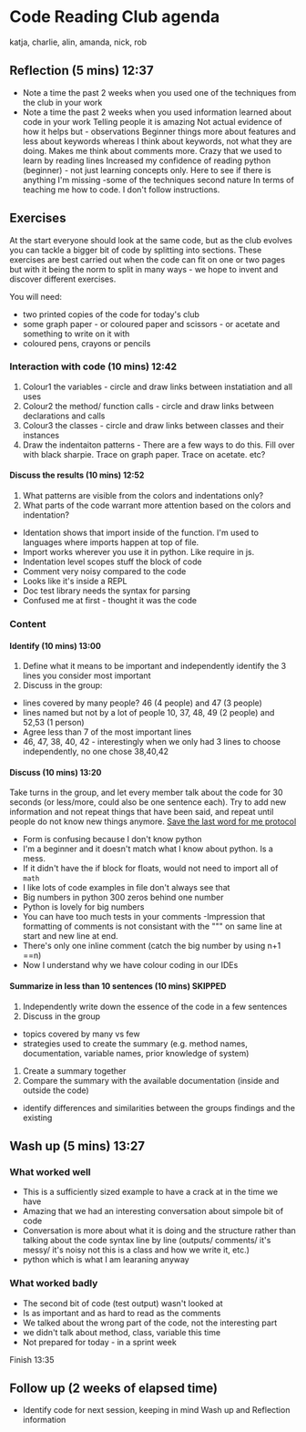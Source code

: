 # Code Reading Club agenda
katja, charlie, alin, amanda, nick, rob

## Reflection (5 mins) 12:37
- Note a time the past 2 weeks when you used one of the techniques from the club in your work
- Note a time the past 2 weeks when you used information learned about code in your work
Telling people it is amazing
Not actual evidence of how it helps but - observations
Beginner things more about features and less about keywords whereas I think about keywords, not what they are doing. Makes me think about comments more.
Crazy that we used to learn by reading lines
Increased my confidence of reading python (beginner) - not just learning concepts only.
Here to see if there is anything I'm missing -some of the techniques second nature
In terms of teaching me how to code. I don't follow instructions.

## Exercises
At the start everyone should look at the same code, but as the club evolves you can tackle a bigger bit of code by splitting into sections. These exercises are best carried out when the code can fit on one or two pages but with it being the norm to split in many ways - we hope to invent and discover different exercises.

You will need:
- two printed copies of the code for today's club
- some graph paper - or coloured paper and scissors - or acetate and something to write on it with
- coloured pens, crayons or pencils

### Interaction with code (10 mins) 12:42
1. Colour1 the variables - circle and draw links between instatiation and all uses
1. Colour2 the method/ function calls - circle and draw links between declarations and calls
1. Colour3 the classes - circle and draw links between classes and their instances
1. Draw the indentaiton patterns - There are a few ways to do this. Fill over with black sharpie. Trace on graph paper. Trace on acetate. etc?

#### Discuss the results (10 mins) 12:52
1. What patterns are visible from the colors and indentations only?
1. What parts of the code warrant more attention based on the colors and indentation?

- Identation shows that import inside of the function. I'm used to languages where imports happen at top of file.
- Import works wherever you use it in python. Like require in js.
- Indentation level scopes stuff the block of code
- Comment very noisy compared to the code
- Looks like it's inside a REPL
- Doc test library needs the syntax for parsing
- Confused me at first - thought it was the code

### Content

#### Identify (10 mins) 13:00
1. Define what it means to be important and independently identify the 3 lines you consider most important
1. Discuss in the group:
- lines covered by many people?
46 (4 people) and 47 (3 people)
- lines named but not by a lot of people
10, 37, 48, 49 (2 people) and 52,53 (1 person)
- Agree less than 7 of the most important lines
- 46, 47, 38, 40, 42 - interestingly when we only had 3 lines to choose independently, no one chose 38,40,42

#### Discuss (10 mins) 13:20
Take turns in the group, and let every member talk about the code for 30 seconds (or less/more, could also be one sentence each). Try to add new information and not repeat things that have been said, and repeat until people do not know new things anymore.
[Save the last word for me protocol](https://lead.nwp.org/knowledgebase/save-the-last-word-for-me-protocol/)

- Form is confusing because I don't know python
- I'm a beginner and it doesn't match what I know about python. Is a mess.
- If it didn't have the if block for floats, would not need to import all of `math`
- I like lots of code examples in file don't always see that
- Big numbers in python 300 zeros behind one number
- Python is lovely for big numbers
- You can have too much tests in your comments
-Impression that formatting of comments is not consistant with the """ on same line at start and new line at end.
- There's only one inline comment (catch the big number by using n+1 ==n)
- Now I understand why we have colour coding in our IDEs

#### Summarize in less than 10 sentences (10 mins) SKIPPED
1. Independently write down the essence of the code in a few sentences
1. Discuss in the group
- topics covered by many vs few
- strategies used to create the summary (e.g. method names, documentation, variable names, prior knowledge of system)
1. Create a summary together
1. Compare the summary with the available documentation (inside and outside the code)
- identify differences and similarities between the groups findings and the existing


## Wash up (5 mins) 13:27
### What worked well
- This is a sufficiently sized example to have a crack at in the time we have
- Amazing that we had an interesting conversation about simpole bit of code
- Conversation is more about what it is doing and the structure rather than talking about the code syntax line by line (outputs/ comments/ it's messy/ it's noisy not this is a class and how we write it, etc.)
- python which is what I am learaning anyway

### What worked badly
- The second bit of code (test output) wasn't looked at
- Is as important and as hard to read as the comments
- We talked about the wrong part of the code, not the interesting part
- we didn't talk about method, class, variable this time
- Not prepared for today - in a sprint week

Finish 13:35

## Follow up (2 weeks of elapsed time)
- Identify code for next session, keeping in mind Wash up and Reflection information


